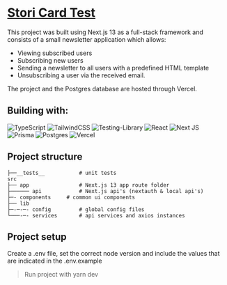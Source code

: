 # [Stori Card Test](https://storicard-newsletter-test.vercel.app/)

This project was built using Next.js 13 as a full-stack framework and consists of a small newsletter application which allows:

- Viewing subscribed users
- Subscribing new users
- Sending a newsletter to all users with a predefined HTML template
- Unsubscribing a user via the received email.

The project and the Postgres database are hosted through Vercel.

## Building with:

![TypeScript](https://img.shields.io/badge/typescript-%23007ACC.svg?style=for-the-badge&logo=typescript&logoColor=white)
![TailwindCSS](https://img.shields.io/badge/tailwindcss-%2338B2AC.svg?style=for-the-badge&logo=tailwind-css&logoColor=white)
![Testing-Library](https://img.shields.io/badge/-TestingLibrary-%23E33332?style=for-the-badge&logo=testing-library&logoColor=white)
![React](https://img.shields.io/badge/react-%2320232a.svg?style=for-the-badge&logo=react&logoColor=%2361DAFB)
![Next JS](https://img.shields.io/badge/Next-black?style=for-the-badge&logo=next.js&logoColor=**white**)
![Prisma](https://img.shields.io/badge/Prisma-3982CE?style=for-the-badge&logo=Prisma&logoColor=white)
![Postgres](https://img.shields.io/badge/postgres-%23316192.svg?style=for-the-badge&logo=postgresql&logoColor=white)
![Vercel](https://img.shields.io/badge/vercel-%23000000.svg?style=for-the-badge&logo=vercel&logoColor=white)

## Project structure
    ├──__tests__           # unit tests
    src
    ├── app                # Next.js 13 app route folder
    ├────── api            # Next.js api's (nextauth & local api's)
    ├─- components     # common ui components
    ├── lib                
    ├─-─-─- config         # global config files
    └───-─- services       # api services and axios instances

## Project setup

Create a .env file, set the correct node version and include the values that are indicated in the .env.example

> Run project with yarn dev

